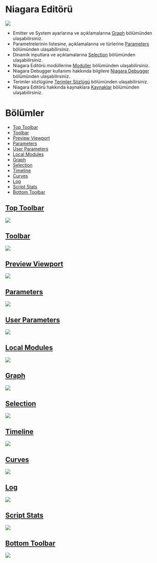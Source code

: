 # Niagara Editörü
<img src="../../Dosyalar/Niagara_Editor_Ana_Ekran.jpg">

* Emitter ve System ayarlarına ve açıklamalarına [Graph](Graph) bölümünden ulaşabilirsiniz.
* Parametrelerinin listesine, açıklamalarına ve türlerine [Parameters](Parameters) bölümünden ulaşabilirsiniz.
* Dinamik inputlara ve açıklamalarına [Selection](Selection#dinamik-inputlar) bölümünden ulaşabilirsiniz.
* Niagara Editörü modüllerine [Moduller](Moduller) bölümünden ulaşabilirsiniz.
* Niagara Debugger kullanımı hakkında bilgilere [Niagara Debugger](Niagara%20Debugger) bölümünden ulaşabilirsiniz.
* Terimler sözlügüne [Terimler Sözlügü](Terimler%20Sözlügü) bölümünden ulaşabilirsiniz.
* Niagara Editörü hakkında kaynaklara [Kaynaklar](Kaynaklar) bölümünden ulaşabilirsiniz.



# Bölümler

* [Top Toolbar](#top-toolbar)
* [Toolbar](#toolbar)
* [Preview Viewport](#preview-viewport)
* [Parameters](#parameters)
* [User Parameters](#user-parameters)
* [Local Modules](#local-modules)
* [Graph](#graph)
* [Selection](#selection)
* [Timeline](#timeline)
* [Curves](#curves)
* [Log](#log)
* [Script Stats](#script-stats)
* [Bottom Toolbar](#bottom-toolbar)


## [Top Toolbar](../../Diger/Top%20Toolbar%20(Araç%20Çubugu))
<img src="../../Dosyalar/Niagara_Editor_Top_Toolbar.jpg">

## [Toolbar](Toolbar)
<img src="../../Dosyalar/Niagara_Editor_Toolbar.jpg">

## [Preview Viewport](Preview%20Viewport)
<img src="../../Dosyalar/Niagara_Editor_Preview_Viewport.jpg">

## [Parameters](Parameters)
<img src="../../Dosyalar/Niagara_Editor_Parameters.jpg">

## [User Parameters](User%20Parameters)
<img src="../../Dosyalar/Niagara_Editor_User_Parameters.jpg">

## [Local Modules](Local%20Modules)
<img src="../../Dosyalar/Niagara_Editor_Local_Modules.jpg">

## [Graph](Graph)
<img src="../../Dosyalar/Niagara_Editor_Graph.jpg">

## [Selection](Selection)
<img src="../../Dosyalar/Niagara_Editor_Selection.jpg">

## [Timeline](Timeline)
<img src="../../Dosyalar/Niagara_Editor_Timeline.jpg">

## [Curves](Curves)
<img src="../../Dosyalar/Niagara_Editor_Curves.jpg">

## [Log](Log)
<img src="../../Dosyalar/Niagara_Editor_Log.jpg">

## [Script Stats](Script%20Stats)
<img src="../../Dosyalar/Niagara_Editor_Script_Stats.jpg">

## [Bottom Toolbar](../../Diger/Bottom%20Toolbar%20(Araç%20Çubugu))
<img src="../../Dosyalar/Niagara_Editor_Bottom_Toolbar.jpg">
